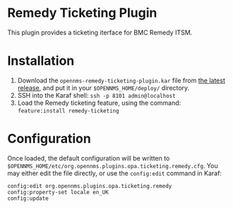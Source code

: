 # Remedy Ticketing Plugin

This plugin provides a ticketing iterface for BMC Remedy ITSM.

# Installation

1. Download the `opennms-remedy-ticketing-plugin.kar` file from [the latest release](https://github.com/OpenNMS/opennms-opa-plugin-ticketing-remedy/releases), and put it in your `$OPENNMS_HOME/deploy/` directory.
2. SSH into the Karaf shell:
   `ssh -p 8101 admin@localhost`
3. Load the Remedy ticketing feature, using the command:
   `feature:install remedy-ticketing`

# Configuration

Once loaded, the default configuration will be written to `$OPENNMS_HOME/etc/org.opennms.plugins.opa.ticketing.remedy.cfg`.
You may either edit the file directly, or use the `config:edit` command in Karaf:

```
config:edit org.opennms.plugins.opa.ticketing.remedy
config:property-set locale en_UK
config:update
```
